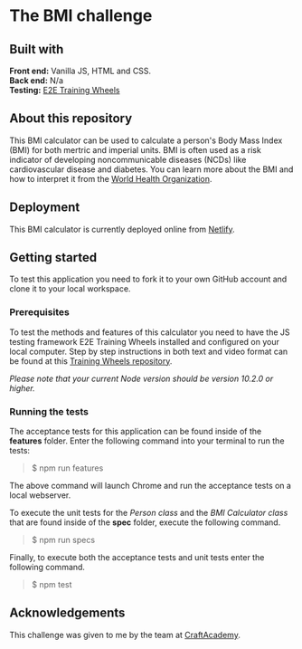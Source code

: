 # The BMI challenge  
## Built with  
**Front end:** Vanilla JS, HTML and CSS.    
**Back end:** N/a  
**Testing:** [E2E Training Wheels](https://www.npmjs.com/package/e2e_training_wheels)  

## About this repository  
This BMI calculator can be used to calculate a person's Body Mass Index (BMI) for both mertric and imperial units. BMI is often used as a risk indicator of developing noncommunicable diseases (NCDs) like cardiovascular disease and diabetes. You can learn more about the BMI and how to interpret it from the [World Health Organization](http://www.euro.who.int/en/health-topics/disease-prevention/nutrition/a-healthy-lifestyle/body-mass-index-bmi).

## Deployment 
This BMI calculator is currently deployed online from [Netlify](https://pure-js-bmi-calculator.netlify.com/).  

## Getting started

To test this application you need to fork it to your own GitHub account and clone it to your local workspace.

### Prerequisites

To test the methods and features of this calculator you need to have the JS testing framework E2E Training Wheels installed and configured on your local computer. Step by step instructions in both text and video format can be found at this [Training Wheels repository](https://www.npmjs.com/package/e2e_training_wheels).  

_Please note that your current Node version should be version 10.2.0 or higher._  

### Running the tests  

The acceptance tests for this application can be found inside of the **features** folder. Enter the following command into your terminal to run the tests:

> $ npm run features  

The above command will launch Chrome and run the acceptance tests on a local webserver.

To execute the unit tests for the _Person class_ and the _BMI Calculator class_ that are found inside of the **spec** folder, execute the following command.

>$ npm run specs

Finally, to execute both the acceptance tests and unit tests enter the following command.

>$ npm test

## Acknowledgements  
This challenge was given to me by the team at [CraftAcademy](https://craftacademy.se/).  
